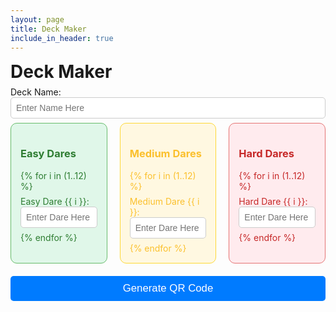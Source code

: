 ```yaml
---
layout: page
title: Deck Maker
include_in_header: true
---
```


# Deck Maker

<style>
    #deck-maker {
        max-width: 1200px;
        margin: 0 auto;
    }

    form label {
        display: block;
        margin: 0.5em 0;
    }

    input[type="text"] {
        width: 100%;
        padding: 8px;
        border-radius: 5px;
        border: 1px solid #ccc;
        font-size: 1em;
        box-sizing: border-box;
    }

    .section {
        padding: 15px;
        margin-bottom: 0px;
        border-radius: 10px;
    }

    .easy-section {
        background-color: #e0f7e9; /* Light green */
        color: #2e7d32; /* Dark green */
        border: 1px solid #66bb6a;
    }

    .medium-section {
        background-color: #fff8e1; /* Light yellow */
        color: #fbc02d; /* Dark yellow */
        border: 1px solid #fdd835;
    }

    .hard-section {
        background-color: #ffebee; /* Light red */
        color: #c62828; /* Dark red */
        border: 1px solid #e57373;
    }

    button {
        display: block;
        width: 100%;
        padding: 10px;
        font-size: 1.2em;
        background-color: #007bff;
        color: #fff;
        border: none;
        border-radius: 5px;
        cursor: pointer;
        margin-top: 20px;
        
    }

    button:hover {
        background-color: #0056b3;
    }

    #qrcode {
        margin:auto;
        margin-top: 20px;
        text-align: center;
        align: center;
        display: block;
        width: 100%;
        border-radius: 5px;
    }

    /* Media query for larger screens */
    @media (min-width: 768px) {
        #deck-maker {
            max-width: 100%;
        }

        /* Wrap only the easy, medium, and hard sections side by side */
        .section-container {
            display: flex;
            gap: 20px;
            justify-content: space-between;
        }

        .section {
            flex: 1; /* Each section takes equal space */
            margin-bottom: 0; /* Remove bottom margin for side-by-side layout */
        }
        #qrcode {
            width: calc(45.5% - 20px); /* Match QR code width to one column's width, accounting for flex gap */
            
        }
    }
</style>

<div id="deck-maker">
    <form id="deckForm">
        <label>Deck Name:
            <input type="text" id="username" placeholder="Enter Name Here" />
        </label>
        <div class="section-container">
            <div class="section easy-section">
                <h3>Easy Dares</h3>
                {% for i in (1..12) %}
                    <label>Easy Dare {{ i }}:
                        <input type="text" id="easy{{ i }}" placeholder="Enter Dare Here" />
                    </label>
                {% endfor %}
            </div>
            <div class="section medium-section">
                <h3>Medium Dares</h3>
                {% for i in (1..12) %}
                    <label>Medium Dare {{ i }}:
                        <input type="text" id="medium{{ i }}" placeholder="Enter Dare Here" />
                    </label>
                {% endfor %}
            </div>
            <div class="section hard-section">
                <h3>Hard Dares</h3>
                {% for i in (1..12) %}
                    <label>Hard Dare {{ i }}:
                        <input type="text" id="hard{{ i }}" placeholder="Enter Dare Here" />
                    </label>
                {% endfor %}
            </div>
        </div>
        <button type="button" onclick="generateQRCode()">Generate QR Code</button>
    </form>
    <canvas id="qrcode"></canvas>
</div>

<script src="https://cdnjs.cloudflare.com/ajax/libs/qrious/4.0.2/qrious.min.js"></script>
<script src="https://cdnjs.cloudflare.com/ajax/libs/pako/2.1.0/pako.min.js"></script>
<script>
    // Function to compile dares into a CSV string (same as Swift's compileDaresIntoString)
    function compileDaresIntoString(easy, medium, hard, deckName) {
        const easyDares = easy.join(', ');
        const mediumDares = medium.join(', ');
        const hardDares = hard.join(', ');
        return `${deckName},\n${easyDares}, ${mediumDares}, ${hardDares}`;
    }
    // Function to generate a QR code
    function generateQRCode() {
        // Step 1: Get values from form fields
        const deckName = document.getElementById('username').value.trim();
        const easyDares = Array.from({ length: 12 }, (_, i) => document.getElementById(`easy${i + 1}`).value.trim());
        const mediumDares = Array.from({ length: 12 }, (_, i) => document.getElementById(`medium${i + 1}`).value.trim());
        const hardDares = Array.from({ length: 12 }, (_, i) => document.getElementById(`hard${i + 1}`).value.trim());
        // console.log(easyDares);
        // Step 2: Prepare the CSV string
        const compiledString = compileDaresIntoString(easyDares, mediumDares, hardDares, deckName || 'Random Deck');
        // console.log(compiledString);
         // Step 3: Convert string to UTF-8 encoded data (Uint8Array)
        const utf8Encoder = new TextEncoder();
        const inputData = utf8Encoder.encode(compiledString);
        // Step 4: Compress the UTF-8 data using Zlib
        const compressedData = pako.deflateRaw(inputData);
        // Step 5: Convert the compressed data (Uint8Array) to Base64
        const compressedString = Array.from(compressedData, (byte) => String.fromCharCode(byte)).join('');
        const base64EncodedString = btoa(String.fromCharCode(...compressedData));
        console.log(compiledString);
        console.log(base64EncodedString);
        // Step 6: Generate the QR code using the Base64 string
        const qr = new QRious({
            element: document.getElementById('qrcode'),
            value: base64EncodedString,
            size: 600, // Set the size of the QR code
            foreground: 'black', // Foreground color of the QR code
            background: 'white', // Background color of the QR code
        });
    }
</script>


